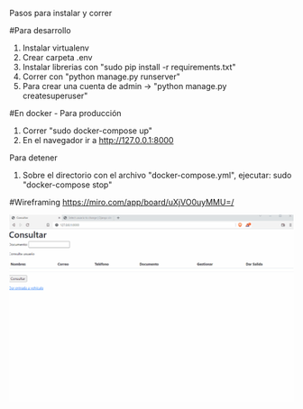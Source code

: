 Pasos para instalar y correr

#Para desarrollo
1. Instalar virtualenv
2. Crear carpeta .env
3. Instalar librerias con "sudo pip install -r requirements.txt"
4. Correr con "python manage.py runserver"
5. Para crear una cuenta de admin -> "python manage.py createsuperuser"


#En docker - Para producción
1. Correr "sudo docker-compose up"
2. En el navegador ir a http://127.0.0.1:8000

Para detener

1. Sobre el directorio con el archivo "docker-compose.yml", ejecutar: sudo "docker-compose stop"

#Wireframing
https://miro.com/app/board/uXjVO0uyMMU=/

![](Animation.gif)

